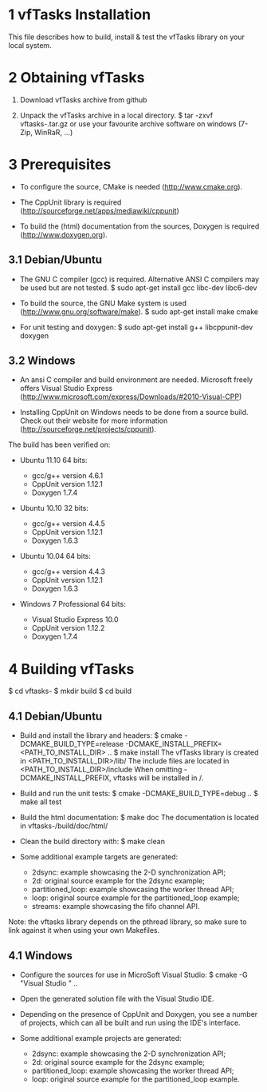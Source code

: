 1 vfTasks Installation
=======================

This file describes how to build, install & test the vfTasks library
on your local system.


2 Obtaining vfTasks
====================

  1. Download vfTasks archive from github

  2. Unpack the vfTasks archive in a local directory.
     $ tar -zxvf vftasks-<version>.tar.gz
     or use your favourite archive software on windows (7-Zip, WinRaR, ...)


3 Prerequisites
===============

  * To configure the source, CMake is needed (http://www.cmake.org).

  * The CppUnit library is required (http://sourceforge.net/apps/mediawiki/cppunit)

  * To build the (html) documentation from the sources,
    Doxygen is required (http://www.doxygen.org).

3.1 Debian/Ubuntu
-----------------

  * The GNU C compiler (gcc) is required.
    Alternative ANSI C compilers may be used but are not tested.
    $ sudo apt-get install gcc libc-dev libc6-dev

  * To build the source, the GNU Make system is used (http://www.gnu.org/software/make).
    $ sudo apt-get install make cmake

  * For unit testing and doxygen:
    $ sudo apt-get install g++ libcppunit-dev doxygen

3.2 Windows
-----------

  * An ansi C compiler and build environment are needed.
    Microsoft freely offers Visual Studio Express
    (http://www.microsoft.com/express/Downloads/#2010-Visual-CPP)

  * Installing CppUnit on Windows needs to be done from a source build.
    Check out their website for more information
    (http://sourceforge.net/projects/cppunit).

The build has been verified on:
  * Ubuntu 11.10 64 bits:
    - gcc/g++ version 4.6.1
    - CppUnit version 1.12.1
    - Doxygen 1.7.4

  * Ubuntu 10.10 32 bits:
    - gcc/g++ version 4.4.5
    - CppUnit version 1.12.1
    - Doxygen 1.6.3

  * Ubuntu 10.04 64 bits:
    - gcc/g++ version 4.4.3
    - CppUnit version 1.12.1
    - Doxygen 1.6.3

  * Windows 7 Professional 64 bits:
    - Visual Studio Express 10.0
    - CppUnit version 1.12.2
    - Doxygen 1.7.4


4 Building vfTasks
===================

  $ cd vftasks-<version>
  $ mkdir build
  $ cd build

4.1 Debian/Ubuntu
-----------------

  * Build and install the library and headers:
    $ cmake -DCMAKE_BUILD_TYPE=release -DCMAKE_INSTALL_PREFIX=<PATH_TO_INSTALL_DIR> ..
    $ make install
    The vfTasks library is created in <PATH_TO_INSTALL_DIR>/lib/<PLATFORM>
    The include files are located in <PATH_TO_INSTALL_DIR>/include
    When omitting -DCMAKE_INSTALL_PREFIX, vftasks will be installed in /.

  * Build and run the unit tests:
    $ cmake -DCMAKE_BUILD_TYPE=debug ..
    $ make all test

  * Build the html documentation:
    $ make doc
    The documentation is located in vftasks-<version>/build/doc/html/

  * Clean the build directory with:
    $ make clean

  * Some additional example targets are generated:
    - 2dsync: example showcasing the 2-D synchronization API;
    - 2d: original source example for the 2dsync example;
    - partitioned_loop: example showcasing the worker thread API;
    - loop: original source example for the partitioned_loop example;
    - streams: example showcasing the fifo channel API.

  Note: the vftasks library depends on the pthread library, so make sure to link
  against it when using your own Makefiles.

4.1 Windows
-----------------

  * Configure the sources for use in MicroSoft Visual Studio:
    $ cmake -G "Visual Studio <VERSION>" ..

  * Open the generated solution file with the Visual Studio IDE.

  * Depending on the presence of CppUnit and Doxygen, you see a number of projects,
    which can all be built and run using the IDE's interface.

  * Some additional example projects are generated:
    - 2dsync: example showcasing the 2-D synchronization API;
    - 2d: original source example for the 2dsync example;
    - partitioned_loop: example showcasing the worker thread API;
    - loop: original source example for the partitioned_loop example.
